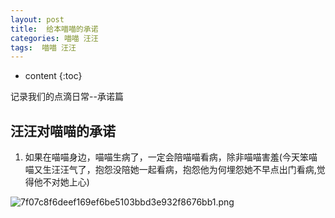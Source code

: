 ```yaml
---
layout: post
title:  给本喵喵的承诺
categories: 喵喵 汪汪
tags:  喵喵 汪汪
---
```


* content
{:toc}

记录我们的点滴日常--承诺篇



## 汪汪对喵喵的承诺

1. 如果在喵喵身边，喵喵生病了，一定会陪喵喵看病，除非喵喵害羞(今天笨喵喵又生汪汪气了，抱怨没陪她一起看病，抱怨他为何埋怨她不早点出门看病,觉得他不对她上心)

![7f07c8f6deef169ef6be5103bbd3e932f8676bb1.png](http://ok17kve7y.bkt.clouddn.com/silk_cat.jpeg)


